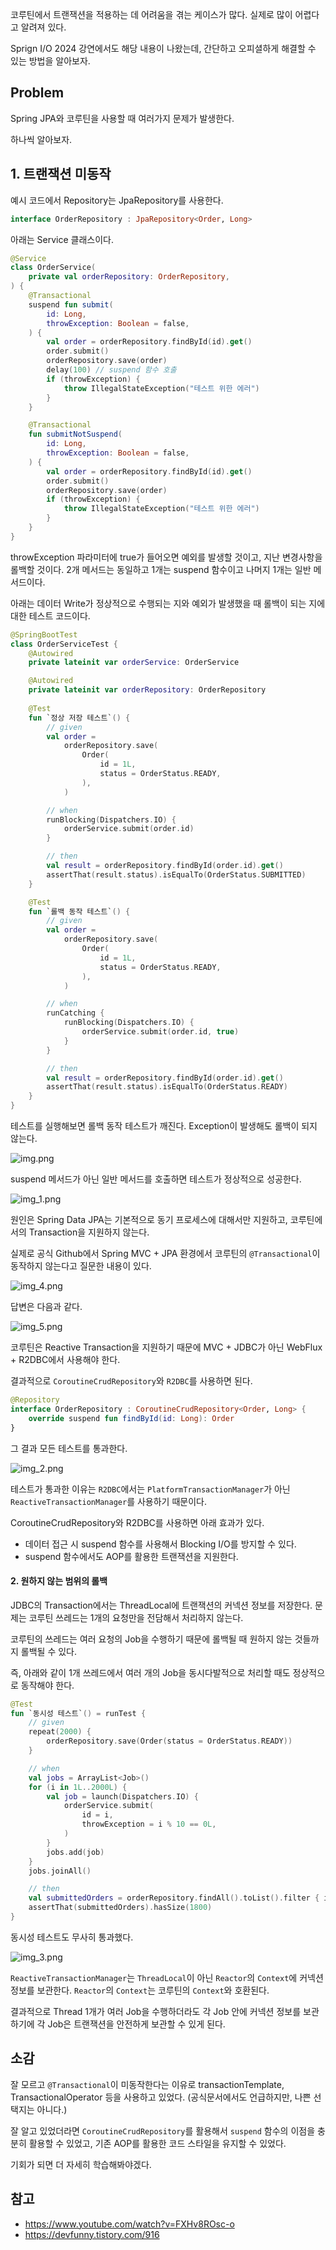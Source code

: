 코루틴에서 트랜잭션을 적용하는 데 어려움을 겪는 케이스가 많다. 실제로 많이 어렵다고 알려져 있다.

Sprign I/O 2024 강연에서도 해당 내용이 나왔는데, 간단하고 오피셜하게 해결할 수 있는 방법을 알아보자.

## Problem

Spring JPA와 코루틴을 사용할 때 여러가지 문제가 발생한다.

하나씩 알아보자.

## 1. 트랜잭션 미동작

예시 코드에서 Repository는 JpaRepository를 사용한다.

```kotlin
interface OrderRepository : JpaRepository<Order, Long>
```

아래는 Service 클래스이다.

```kotlin
@Service
class OrderService(
    private val orderRepository: OrderRepository,
) {
    @Transactional
    suspend fun submit(
        id: Long,
        throwException: Boolean = false,
    ) {
        val order = orderRepository.findById(id).get()
        order.submit()
        orderRepository.save(order)
        delay(100) // suspend 함수 호출
        if (throwException) {
            throw IllegalStateException("테스트 위한 에러")
        }
    }

    @Transactional
    fun submitNotSuspend(
        id: Long,
        throwException: Boolean = false,
    ) {
        val order = orderRepository.findById(id).get()
        order.submit()
        orderRepository.save(order)
        if (throwException) {
            throw IllegalStateException("테스트 위한 에러")
        }
    }
}
```

throwException 파라미터에 true가 들어오면 예외를 발생할 것이고, 지난 변경사항을 롤백할 것이다. 2개 메서드는 동일하고 1개는 suspend 함수이고 나머지 1개는 일반 메서드이다.

아래는 데이터 Write가 정상적으로 수행되는 지와 예외가 발생했을 때 롤백이 되는 지에 대한 테스트 코드이다.

```kotlin
@SpringBootTest
class OrderServiceTest {
    @Autowired
    private lateinit var orderService: OrderService

    @Autowired
    private lateinit var orderRepository: OrderRepository
    
    @Test
    fun `정상 저장 테스트`() {
        // given
        val order =
            orderRepository.save(
                Order(
                    id = 1L,
                    status = OrderStatus.READY,
                ),
            )

        // when
        runBlocking(Dispatchers.IO) {
            orderService.submit(order.id)
        }

        // then
        val result = orderRepository.findById(order.id).get()
        assertThat(result.status).isEqualTo(OrderStatus.SUBMITTED)
    }

    @Test
    fun `롤백 동작 테스트`() {
        // given
        val order =
            orderRepository.save(
                Order(
                    id = 1L,
                    status = OrderStatus.READY,
                ),
            )

        // when
        runCatching {
            runBlocking(Dispatchers.IO) {
                orderService.submit(order.id, true)
            }
        }

        // then
        val result = orderRepository.findById(order.id).get()
        assertThat(result.status).isEqualTo(OrderStatus.READY)
    }
}
```

테스트를 실행해보면 롤백 동작 테스트가 깨진다. Exception이 발생해도 롤백이 되지 않는다.

![img.png](img.png)

suspend 메서드가 아닌 일반 메서드를 호출하면 테스트가 정상적으로 성공한다.

![img_1.png](img_1.png)

원인은 Spring Data JPA는 기본적으로 동기 프로세스에 대해서만 지원하고, 코루틴에서의 Transaction을 지원하지 않는다.

실제로 공식 Github에서 Spring MVC + JPA 환경에서 코루틴의 `@Transactional`이 동작하지 않는다고 질문한 내용이 있다.

![img_4.png](img_4.png)

답변은 다음과 같다.

![img_5.png](img_5.png)

코루틴은 Reactive Transaction을 지원하기 때문에 MVC + JDBC가 아닌 WebFlux + R2DBC에서 사용해야 한다.

[//]: # (코루틴은 내부적으로 Suspend 함수를 Continuation이라는 객체 형식으로 바꿔서 AOP가 적용된 프록시 객체를 사용하지 않기 때문에 AOP가 정상적으로 동작할 수 있다.)

결과적으로 `CoroutineCrudRepository`와 `R2DBC`를 사용하면 된다.

```kotlin
@Repository
interface OrderRepository : CoroutineCrudRepository<Order, Long> {
    override suspend fun findById(id: Long): Order
}
```

그 결과 모든 테스트를 통과한다.

![img_2.png](img_2.png)

테스트가 통과한 이유는 `R2DBC`에서는 `PlatformTransactionManager`가 아닌 `ReactiveTransactionManager`를 사용하기 때문이다.

CoroutineCrudRepository와 R2DBC를 사용하면 아래 효과가 있다.
- 데이터 접근 시 suspend 함수를 사용해서 Blocking I/O를 방지할 수 있다.
- suspend 함수에서도 AOP를 활용한 트랜잭션을 지원한다.

#### 2. 원하지 않는 범위의 롤백

JDBC의 Transaction에서는 ThreadLocal에 트랜잭션의 커넥션 정보를 저장한다. 문제는 코루틴 쓰레드는 1개의 요청만을 전담해서 처리하지 않는다.

코루틴의 쓰레드는 여러 요청의 Job을 수행하기 때문에 롤백될 때 원하지 않는 것들까지 롤백될 수 있다.

즉, 아래와 같이 1개 쓰레드에서 여러 개의 Job을 동시다발적으로 처리할 때도 정상적으로 동작해야 한다. 

```kotlin
@Test
fun `동시성 테스트`() = runTest {
    // given
    repeat(2000) {
        orderRepository.save(Order(status = OrderStatus.READY))
    }

    // when
    val jobs = ArrayList<Job>()
    for (i in 1L..2000L) {
        val job = launch(Dispatchers.IO) {
            orderService.submit(
                id = i,
                throwException = i % 10 == 0L,
            )
        }
        jobs.add(job)
    }
    jobs.joinAll()

    // then
    val submittedOrders = orderRepository.findAll().toList().filter { it.status == OrderStatus.SUBMITTED }
    assertThat(submittedOrders).hasSize(1800)
}
```

동시성 테스트도 무사히 통과했다.

![img_3.png](img_3.png)

`ReactiveTransactionManager`는 `ThreadLocal`이 아닌 `Reactor`의 `Context`에 커넥션 정보를 보관한다. `Reactor`의 `Context`는 코루틴의 `Context`와 호환된다. 

결과적으로 Thread 1개가 여러 Job을 수행하더라도 각 Job 안에 커넥션 정보를 보관하기에 각 Job은 트랜잭션을 안전하게 보관할 수 있게 된다.

## 소감

잘 모르고 `@Transactional`이 미동작한다는 이유로 transactionTemplate, TransactionalOperator 등을 사용하고 있었다. (공식문서에서도 언급하지만, 나쁜 선택지는 아니다.)

잘 알고 있었더라면 `CoroutineCrudRepository`를 활용해서 `suspend` 함수의 이점을 충분히 활용할 수 있었고, 기존 AOP를 활용한 코드 스타일을 유지할 수 있었다.

기회가 되면 더 자세히 학습해봐야겠다.

## 참고

- https://www.youtube.com/watch?v=FXHv8ROsc-o
- https://devfunny.tistory.com/916
